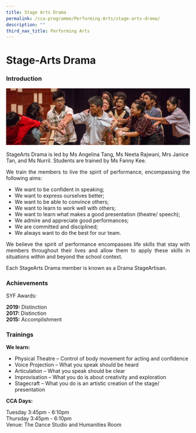```yaml
---
title: Stage Arts Drama
permalink: /cca-programme/Performing-Arts/stage-arts-drama/
description: ""
third_nav_title: Performing Arts
---
```

# Stage-Arts Drama

### Introduction

![](/images/Student%20Development%20Programme/CCA%20Programme/Performing%20Arts/arts_drama.jpg)

StageArts Drama is led by Ms Angelina Tang, Ms Neeta Rajwani, Mrs Janice Tan, and Ms Nurril. Students are trained by Ms Fanny Kee.  
<p style="text-align: justify;">We train the members to live the spirit of performance, encompassing the following aims:</p>

*   We want to be confident in speaking; 
*   We want to express ourselves better; 
*   We want to be able to convince others;
*   We want to learn to work well with others;
*   We want to learn what makes a good presentation (theatre/ speech);
*   We admire and appreciate good performances;
*   We are committed and disciplined;
*   We always want to do the best for our team.

<p style="text-align: justify;">We believe the spirit of performance encompasses life skills that stay with members throughout their lives and allow them to apply these skills in situations within and beyond the school context.</p>

<p style="text-align: justify;">Each StageArts Drama member is known as a Drama StageArtisan.</p>

### Achievements


SYF Awards:

**2019:** Distinction  
**2017:** Distinction  
**2015:** Accomplishment

### Trainings

**We learn:**

*   Physical Theatre – Control of body movement for acting and confidence
*   Voice Projection – What you speak should be heard
*   Articulation – What you speak should be clear
*   Improvisation – What you do is about creativity and exploration
*   Stagecraft – What you do is an artistic creation of the stage/ presentation

**CCA Days:**

Tuesday 3:45pm - 6:10pm  
Thursday 3:45pm - 6:10pm  
Venue: The Dance Studio and Humanities Room